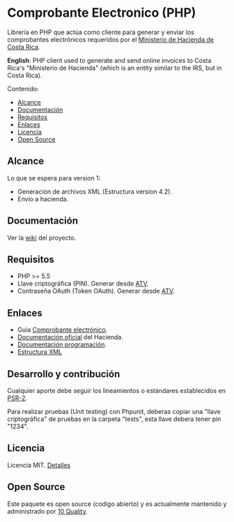 # Comprobante Electronico (PHP)

Librería en PHP que actúa como cliente para generar y enviar los comprobantes electrónicos requeridos por el [Ministerio de Hacienda de Costa Rica](http://www.hacienda.go.cr/).

**English**: PHP client used to generate and send online invoices to Costa Rica's "Ministerio de Hacienda" (which is an entity similar to the IRS, but in Costa Rica).

Contenido:

* [Alcance](#alcance)
* [Documentación](https://github.com/10quality/php-comprobante-electronico-costa-rica/wiki)
* [Requisitos](#requisitos)
* [Enlaces](#enlaces)
* [Licencia](#licencia)
* [Open Source](#open-source)

## Alcance

Lo que se espera para version 1:

* Generación de archivos XML (Estructura version 4.2).
* Envío a hacienda.

## Documentación

Ver la [wiki](https://github.com/10quality/php-comprobante-electronico-costa-rica/wiki) del proyecto.

## Requisitos

* PHP >= 5.5
* Llave criptográfica (PIN). Generar desde [ATV](https://www.hacienda.go.cr/ATV/ComprobanteElectronico/frmGenerarPIN_pruebas.aspx).
* Contraseña OAuth (Token OAuth). Generar desde [ATV](https://www.hacienda.go.cr/ATV/ComprobanteElectronico/frmGenerarToken_pruebas.aspx).

## Enlaces

* Guia [Comprobante electrónico](http://www.hacienda.go.cr/docs/5a6f9e6abb19f_Guia%20Comprobantes%20Electronicos.pdf).
* [Documentación oficial](http://www.hacienda.go.cr/contenido/14350-factura-electronica) del Hacienda.
* [Documentación programación](https://tribunet.hacienda.go.cr/docs/esquemas/2016/v4.1/comprobantes-electronicos-api.html).
* [Estructura XML](https://tribunet.hacienda.go.cr/FormatosYEstructurasXML.jsp)

## Desarrollo y contribución

Cualquier aporte debe seguir los lineamientos o estándares establecidos en [PSR-2](https://www.php-fig.org/psr/psr-2/).

Para realizar pruebas (Unit testing) con Phpunit, deberas copiar una "llave criptográfica" de pruebas en la carpeta "tests", esta llave debera tener pin "1234".

## Licencia

Licencia MIT. [Detalles](https://es.wikipedia.org/wiki/Licencia_MIT)

## Open Source

Este paquete es open source (codigo abierto) y es actualmente mantenido y administrado por [10 Quality](https://www.10quality.com/).